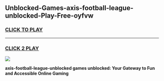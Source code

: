 
## Unblocked-Games-axis-football-league-unblocked-Play-Free-oyfvw
<h3>
<a href="https://premium76.site?title=axis-football-league-unblocked&ref=10A">CLICK TO PLAY</a></h3>
<hr>

<h3>
<a href="https://premium76.site?title=axis-football-league-unblocked&ref=10A">CLICK 2 PLAY</a>
  
</h3>

<a href="https://premium76.site?title=axis-football-league-unblocked&ref=10A"><img src="https://clearcache.store/games.png"></a>


**axis-football-league-unblocked games unblocked: Your Gateway to Fun and Accessible Online Gaming**
